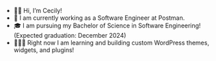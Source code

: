 - 👋🏻 Hi, I’m Cecily!
- 🚀 I am currently working as a Software Engineer at Postman. 
- 🎓 I am pursuing my Bachelor of Science in Software Engineering! (Expected graduation: December 2024)
- 👩🏻‍💻 Right now I am learning and building custom WordPress themes, widgets, and plugins!


